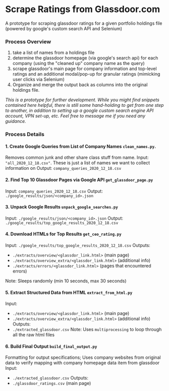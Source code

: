 # Scrape Ratings from Glassdoor.com
A prototype for scraping glassdoor ratings for a given portfolio holdings file (powered by google's custom search API and Selenium)

### Process Overview
 1. take a list of names from a holdings file 
 2. determine the glassdoor homepage (via google's search api) for each company (using the "cleaned up" company name as the query)
 3. scrape glassdoor's main page for company information and top-level ratings and an additional modal/pop-up for granular ratings (mimicking user clicks via Selenium) 
 4. Organize and merge the output back as columns into the original holdings file.

*This is a prototype for further development. While you might find snippets contained here helpful, 
there is still some hand-holding to get from one step to another, in addition to setting up a google custom search
engine API account, VPN set-up, etc. Feel free to message me if you need any guidance.*  

### Process Details
#### 1. Create Google Queries from List of Company Names `clean_names.py`. 
Removes common junk and other share class stuff from name.
Input:  `"all_2020_12_18.csv"`. These is just a list of names we want to collect information on
Output: `company_queries_2020_12_18.csv`

#### 2. Find Top 10 Glassdoor Pages via Google API `get_glassdoor_page.py`
Input: `company_queries_2020_12_18.csv`
Output: `./google_results/json/<company_id>.json`

#### 3. Unpack Google Results `unpack_google_searches.py`
Input: `./google_results/json/<company_id>.json`
Output: `./google_results/top_google_results_2020_12_18.csv`

#### 4. Download HTMLs for Top Results `get_ceo_rating.py`
Input: `./google_results/top_google_results_2020_12_18.csv`
Outputs: 
* `./extracts/overview/<glassdor_link.html>` (main page)
* `./extracts/overview_extra/<glassdor_link.html>` (additional info)
* `./extracts/errors/<glassdor_link.html>` (pages that encountered errors)

Note: Sleeps randomly (min 10 seconds, max 30 seconds)

#### 5. Extract Structured Data from HTML `extract_from_html.py`
Input: 
* `./extracts/overview/<glassdor_link.html>` (main page)
* `./extracts/overview_extra/<glassdor_link.html>` (additional info)
Outputs: 
* `./extracted_glassdoor.csv`
Note: Uses `multiprocessing` to loop through all the raw html files

#### 6. Build Final Output `build_final_output.py`
Formatting for output specifications; 
Uses company websites from original data to verify mapping with company homepage data item from glassdoor
Input: 
* `./extracted_glassdoor.csv`
Outputs: 
* `./glassdoor_ratings.csv` (main page)
